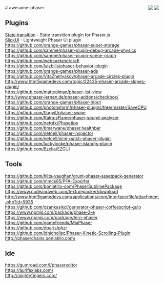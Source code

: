 <img src="http://phaser.io/images/github/div-getting-started.png" align="right">
<img src="http://phaser.io/images/github/learn.jpg" align="right">
# awesome-phaser


Plugins
-------
[State transition](https://github.com/cristianbote/phaser-state-transition) - State transition plugin for Phaser.js  
[SlickUI](https://github.com/Flaxis/slick-ui) - Lightweight Phaser UI plugin  
https://github.com/orange-games/phaser-super-storage  
https://github.com/samme/phaser-plugin-debug-arcade-physics  
https://github.com/samme/phaser-plugin-scene-graph  
https://github.com/webcaetano/craft  
https://github.com/luizbills/phaser-behavior-plugin  
https://github.com/orange-games/phaser-ads  
https://github.com/VitaZheltyakov/phaser-arcade-circles-plugin  
http://www.html5gamedevs.com/topic/22435-phaser-arcade-slopes-plugin/  
https://github.com/mattcolman/phaser-list-view  
http://www.phaser-lernen.de/phaser-addons/checkbox/  
https://github.com/orange-games/phaser-input  
https://github.com/photonstorm/phaser-plugins/tree/master/SaveCPU  
https://github.com/flogvit/phaser-swipe  
https://github.com/KaktusFlame/phaser-sound-analyser  
https://github.com/netgfx/Phasetips  
https://github.com/bmarwane/phaser.healthbar  
https://github.com/netcell/phaser-inspector  
https://github.com/netcell/nine-patch-phaser-plugin  
https://github.com/luckylooke/phaser-islandjs-plugin  
https://github.com/Ezelia/EZGUI  

Tools
-----
https://github.com/hilts-vaughan/grunt-phaser-assetpack-generator  
https://github.com/mmcs85/PFA-Exporter  
https://github.com/boniatillo-com/PhaserSublimePackage  
https://www.codeandweb.com/texturepacker/download  
http://www.html5gamedevs.com/applications/core/interface/file/attachment.php?id=5935  
https://github.com/ozankasikci/generator-phaser-coffeescript-gulp  
https://www.npmjs.com/package/phase-2-e  
https://www.npmjs.com/package/tern-phaser  
https://github.com/gamefriends/MiaPhaser  
https://github.com/dparis/phzr  
https://github.com/jdnichollsc/Phaser-Kinetic-Scrolling-Plugin  
http://phaserchains.boniatillo.com/  

Ide
---
https://gumroad.com/l/phasereditor  
https://aurifexlabs.com/  
http://mightyfingers.com/  
